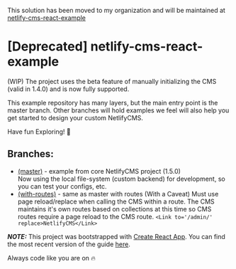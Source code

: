 This solution has been moved to my organization and will be maintained at [netlify-cms-react-example][new-repository]

# [Deprecated] netlify-cms-react-example

(WIP) The project uses the beta feature of manually initializing the CMS (valid in 1.4.0) and is now fully supported.

This example repository has many layers, but the main entry point is the master branch. Other branches will hold examples we feel will also help you get started to design your custom NetlifyCMS.

Have fun Exploring! 🎉

## Branches:

- [(master)][master] - example from core NetlifyCMS project (1.5.0)  
  Now using the local file-system (custom backend) for development, so you can test your configs, etc.
- [(with-routes)][with-routes] - same as master with routes (With a Caveat)
  Must use page reload/replace when calling the CMS within a route. The CMS maintains it's own routes based on collections at this time so CMS routes require a page reload to the CMS route. `<Link to='/admin/' replace>NetlifyCMS</Link>`

***NOTE:***
This project was bootstrapped with [Create React App](https://github.com/facebookincubator/create-react-app).
You can find the most recent version of the guide [here](https://github.com/facebookincubator/create-react-app/blob/master/packages/react-scripts/template/README.md).

Always code like you are on 🔥

[master]: https://github.com/talves/netlify-cms-react-example/tree/master
[with-routes]: https://github.com/talves/netlify-cms-react-example/tree/with-routes

[new-repository]: https://github.com/adarta/netlify-cms-react-example
